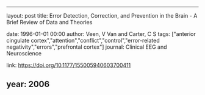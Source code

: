 ---
layout: post
title: Error Detection, Correction, and Prevention in the Brain - A Brief Review of Data and Theories

date: 1996-01-01 00:00
author: Veen, V Van and Carter, C S
tags: ["anterior cingulate cortex","attention","conflict","control","error-related negativity","errors","prefrontal cortex"]
journal: Clinical EEG and Neuroscience

link: https://doi.org/10.1177/155005940603700411

year: 2006
------